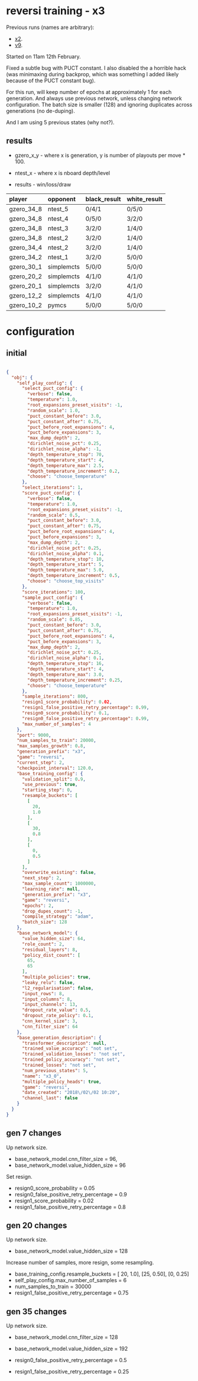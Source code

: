 reversi training - x3
=====================

Previous runs (names are arbitrary):

* [x2](https://github.com/ggplib/ggp-zero/blob/dev/doc/reversi_record_x2.md).
* [v9](https://github.com/ggplib/ggp-zero/blob/dev/doc/reversi_record_v9.md).

Started on 11am 12th February.

Fixed a subtle bug with PUCT constant.  I also disabled the a horrible hack (was minimaxing during
backprop, which was something I added likely because of the PUCT constant bug).

For this run, will keep number of epochs at approximately 1 for each generation.  And always use
previous network, unless changing network configuration.  The batch size is smaller (128) and
ignoring duplicates across generations (no de-duping).

And I am using 5 previous states (why not?).


results
-------
* gzero_x_y - where x is generation, y is number of playouts per move * 100.

* ntest_x - where x is nboard depth/level
* results - win/loss/draw

| player     | opponent   | black_result   | white_result   |
|:-----------|:-----------|:---------------|:---------------|
| gzero_34_8 | ntest_5    | 0/4/1          | 0/5/0          |
| gzero_34_8 | ntest_4    | 0/5/0          | 3/2/0          |
| gzero_34_8 | ntest_3    | 3/2/0          | 1/4/0          |
| gzero_34_8 | ntest_2    | 3/2/0          | 1/4/0          |
| gzero_34_4 | ntest_2    | 3/2/0          | 1/4/0          |
| gzero_34_2 | ntest_1    | 3/2/0          | 5/0/0          |
| gzero_30_1 | simplemcts | 5/0/0          | 5/0/0          |
| gzero_20_2 | simplemcts | 4/1/0          | 4/1/0          |
| gzero_20_1 | simplemcts | 3/2/0          | 4/1/0          |
| gzero_12_2 | simplemcts | 4/1/0          | 4/1/0          |
| gzero_10_2 | pymcs      | 5/0/0          | 5/0/0          |


configuration
=============

initial
-------

```json

{
  "obj": {
    "self_play_config": {
      "select_puct_config": {
        "verbose": false,
        "temperature": 1.0,
        "root_expansions_preset_visits": -1,
        "random_scale": 1.0,
        "puct_constant_before": 3.0,
        "puct_constant_after": 0.75,
        "puct_before_root_expansions": 4,
        "puct_before_expansions": 3,
        "max_dump_depth": 2,
        "dirichlet_noise_pct": 0.25,
        "dirichlet_noise_alpha": -1,
        "depth_temperature_stop": 70,
        "depth_temperature_start": 4,
        "depth_temperature_max": 2.5,
        "depth_temperature_increment": 0.2,
        "choose": "choose_temperature"
      },
      "select_iterations": 1,
      "score_puct_config": {
        "verbose": false,
        "temperature": 1.0,
        "root_expansions_preset_visits": -1,
        "random_scale": 0.5,
        "puct_constant_before": 3.0,
        "puct_constant_after": 0.75,
        "puct_before_root_expansions": 4,
        "puct_before_expansions": 3,
        "max_dump_depth": 2,
        "dirichlet_noise_pct": 0.25,
        "dirichlet_noise_alpha": 0.1,
        "depth_temperature_stop": 10,
        "depth_temperature_start": 5,
        "depth_temperature_max": 5.0,
        "depth_temperature_increment": 0.5,
        "choose": "choose_top_visits"
      },
      "score_iterations": 100,
      "sample_puct_config": {
        "verbose": false,
        "temperature": 1.0,
        "root_expansions_preset_visits": -1,
        "random_scale": 0.85,
        "puct_constant_before": 3.0,
        "puct_constant_after": 0.75,
        "puct_before_root_expansions": 4,
        "puct_before_expansions": 3,
        "max_dump_depth": 2,
        "dirichlet_noise_pct": 0.25,
        "dirichlet_noise_alpha": 0.1,
        "depth_temperature_stop": 16,
        "depth_temperature_start": 4,
        "depth_temperature_max": 3.0,
        "depth_temperature_increment": 0.25,
        "choose": "choose_temperature"
      },
      "sample_iterations": 800,
      "resign1_score_probability": 0.02,
      "resign1_false_positive_retry_percentage": 0.99,
      "resign0_score_probability": 0.1,
      "resign0_false_positive_retry_percentage": 0.99,
      "max_number_of_samples": 4
    },
    "port": 9000,
    "num_samples_to_train": 20000,
    "max_samples_growth": 0.8,
    "generation_prefix": "x3",
    "game": "reversi",
    "current_step": 2,
    "checkpoint_interval": 120.0,
    "base_training_config": {
      "validation_split": 0.9,
      "use_previous": true,
      "starting_step": 0,
      "resample_buckets": [
        [
          20,
          1.0
        ],
        [
          30,
          0.8
        ],
        [
          0,
          0.5
        ]
      ],
      "overwrite_existing": false,
      "next_step": 2,
      "max_sample_count": 1000000,
      "learning_rate": null,
      "generation_prefix": "x3",
      "game": "reversi",
      "epochs": 2,
      "drop_dupes_count": -1,
      "compile_strategy": "adam",
      "batch_size": 128
    },
    "base_network_model": {
      "value_hidden_size": 64,
      "role_count": 2,
      "residual_layers": 8,
      "policy_dist_count": [
        65,
        65
      ],
      "multiple_policies": true,
      "leaky_relu": false,
      "l2_regularisation": false,
      "input_rows": 8,
      "input_columns": 8,
      "input_channels": 13,
      "dropout_rate_value": 0.5,
      "dropout_rate_policy": 0.1,
      "cnn_kernel_size": 3,
      "cnn_filter_size": 64
    },
    "base_generation_description": {
      "transformer_description": null,
      "trained_value_accuracy": "not set",
      "trained_validation_losses": "not set",
      "trained_policy_accuracy": "not set",
      "trained_losses": "not set",
      "num_previous_states": 5,
      "name": "x3_0",
      "multiple_policy_heads": true,
      "game": "reversi",
      "date_created": "2018\/02\/02 10:20",
      "channel_last": false
    }
  }
}
```

gen 7 changes
--------------
Up network size.

* base_network_model.cnn_filter_size = 96,
* base_network_model.value_hidden_size = 96

Set resign.

* resign0_score_probability = 0.05
* resign0_false_positive_retry_percentage = 0.9
* resign1_score_probability = 0.02
* resign1_false_positive_retry_percentage = 0.8


gen 20 changes
--------------
Up network size.

* base_network_model.value_hidden_size = 128

Increase number of samples, more resign, some resampling.

* base_training_config.resample_buckets = [ 20, 1.0], [25, 0.50], [0, 0.25]
* self_play_config.max_number_of_samples = 6
* num_samples_to_train = 30000
* resign1_false_positive_retry_percentage = 0.75

gen 35 changes
--------------
Up network size.

* base_network_model.cnn_filter_size = 128
* base_network_model.value_hidden_size = 192

* resign0_false_positive_retry_percentage = 0.5
* resign1_false_positive_retry_percentage = 0.25


